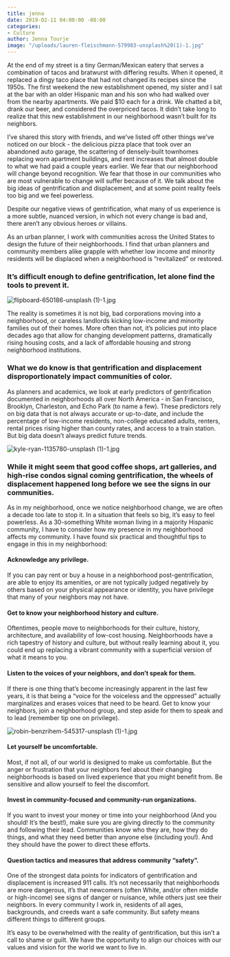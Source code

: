 ```yaml
---
title: jenna
date: 2019-02-11 04:00:00 -08:00
categories:
- Culture
author: Jenna Tourje
image: "/uploads/lauren-fleischmann-579983-unsplash%20(1)-1.jpg"
---
```


At the end of my street is a tiny German/Mexican eatery that serves a combination of tacos and bratwurst with differing results. When it opened, it replaced a dingy taco place that had not changed its recipes since the 1950s. The first weekend the new establishment opened, my sister and I sat at the bar with an older Hispanic man and his son who had walked over from the nearby apartments. We paid $10 each for a drink. We chatted a bit, drank our beer, and considered the overpriced tacos. It didn’t take long to realize that this new establishment in our neighborhood wasn’t built for its neighbors. 

I’ve shared this story with friends, and we’ve listed off other things we’ve noticed on our block - the delicious pizza place that took over an abandoned auto garage, the scattering of densely-built townhomes replacing worn apartment buildings, and rent increases that almost double to what we had paid a couple years earlier. We fear that our neighborhood will change beyond recognition. We fear that those in our communities who are most vulnerable to change will suffer because of it. We talk about the big ideas of gentrification and displacement, and at some point reality feels too big and we feel powerless. 

Despite our negative views of gentrification, what many of us experience is a more subtle, nuanced version, in which not every change is bad and, there aren’t any obvious heroes or villains.

As an urban planner, I work with communities across the United States to design the future of their neighborhoods. I find that urban planners and community members alike grapple with whether low income and minority residents will be displaced when a neighborhood is “revitalized” or restored. 

### It’s difficult enough to define gentrification, let alone find the tools to prevent it. 

![flipboard-650186-unsplash (1)-1.jpg](/uploads/flipboard-650186-unsplash%20(1)-1.jpg)

The reality is sometimes it is not big, bad corporations moving into a neighborhood, or careless landlords kicking low-income and minority families out of their homes. More often than not, it’s policies put into place decades ago that allow for changing development patterns, dramatically rising housing costs, and a lack of affordable housing and strong neighborhood institutions.

### What we do know is that gentrification and displacement disproportionately impact communities of color. 

As planners and academics, we look at early predictors of gentrification documented in neighborhoods all over North America - in San Francisco, Brooklyn, Charleston, and Echo Park (to name a few). These predictors rely on big data that is not always accurate or up-to-date, and include the percentage of low-income residents, non-college educated adults, renters, rental prices rising higher than county rates, and access to a train station. But big data doesn’t always predict future trends. 

![kyle-ryan-1135780-unsplash (1)-1.jpg](/uploads/kyle-ryan-1135780-unsplash%20(1)-1.jpg)

### While it might seem that good coffee shops, art galleries, and high-rise condos signal coming gentrification, the wheels of displacement happened long before we see the signs in our communities. 

As in my neighborhood, once we notice neighborhood change, we are often a decade too late to stop it. In a situation that feels so big, it’s easy to feel powerless. As a 30-something White woman living in a majority Hispanic community, I have to consider how my presence in my neighborhood affects my community. I have found six practical and thoughtful tips to engage in this in my neighborhood:

#### Acknowledge any privilege.

If you can pay rent or buy a house in a neighborhood post-gentrification, are able to enjoy its amenities, or are not typically judged negatively by others based on your physical appearance or identity, you have privilege that many of your neighbors may not have.

#### Get to know your neighborhood history and culture.

Oftentimes, people move to neighborhoods for their culture, history, architecture, and availability of low-cost housing. Neighborhoods have a rich tapestry of history and culture, but without really learning about it, you could end up replacing a vibrant community with a superficial version of what it means to you.

#### Listen to the voices of your neighbors, and don’t speak for them.

If there is one thing that’s become increasingly apparent in the last few years, it is that being a “voice for the voiceless and the oppressed” actually marginalizes and erases voices that need to be heard. Get to know your neighbors, join a neighborhood group, and step aside for them to speak and to lead (remember tip one on privilege).

![robin-benzrihem-545317-unsplash (1)-1.jpg](/uploads/robin-benzrihem-545317-unsplash%20(1)-1.jpg)

#### Let yourself be uncomfortable.

Most, if not all, of our world is designed to make us comfortable. But the anger or frustration that your neighbors feel about their changing neighborhoods is based on lived experience that you might benefit from. Be sensitive and allow yourself to feel the discomfort.

#### Invest in community-focused and community-run organizations.

If you want to invest your money or time into your neighborhood (And you should! It’s the best!), make sure you are giving directly to the community and following their lead. Communities know who they are, how they do things, and what they need better than anyone else (including you!). And they should have the power to direct these efforts. 

#### Question tactics and measures that address community “safety”.

One of the strongest data points for indicators of gentrification and displacement is increased 911 calls. It’s not necessarily that neighborhoods are more dangerous, it’s that newcomers (often White, and/or often middle or high-income) see signs of danger or nuisance, while others just see their neighbors. In every community I work in, residents of all ages, backgrounds, and creeds want a safe community. But safety means different things to different groups. 

It’s easy to be overwhelmed with the reality of gentrification, but this isn’t a call to shame or guilt. We have the opportunity to align our choices with our values and vision for the world we want to live in.